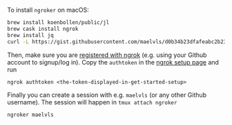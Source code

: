 To install `ngroker` on macOS:
```sh
brew install koenbollen/public/jl
brew cask install ngrok
brew install jq
curl -L https://gist.githubusercontent.com/maelvls/d0b34b23dfafeabc2b23b710e413f5ea/raw/6b177aa7e0808d5e1843ef4f446822e5b7bc334e/ngroker > /tmp/ngroker && install /tmp/ngroker /usr/local/bin
```

Then, make sure you are [registered with ngrok](https://dashboard.ngrok.com/get-started/setup) (e.g. using your Github account to signup/log in). Copy the `authtoken` in the [ngrok setup page](https://dashboard.ngrok.com/get-started/setup) and run

```
ngrok authtoken <the-token-displayed-in-get-started-setup>
```

Finally you can create a session with e.g. `maelvls` (or any other Github username). The session will happen in `tmux attach ngroker`

```
ngroker maelvls
```
